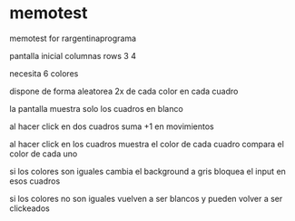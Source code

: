 # memotest

memotest for rargentinaprograma

pantalla inicial
columnas rows
3 4

necesita 6 colores

dispone de forma aleatorea 2x de cada color en cada cuadro

la pantalla muestra solo los cuadros en blanco

al hacer click en dos cuadros suma +1 en movimientos

al hacer click en los cuadros
muestra el color de cada cuadro
compara el color de cada uno

si los colores son iguales cambia el background a gris
bloquea el input en esos cuadros

si los colores no son iguales vuelven a ser blancos y pueden volver a ser clickeados
